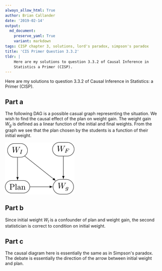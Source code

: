 ```yaml
---
always_allow_html: True
author: Brian Callander
date: '2019-02-14'
output:
  md_document:
    preserve_yaml: True
    variant: markdown
tags: CISP chapter 3, solutions, lord's paradox, simpson's paradox
title: 'CIS Primer Question 3.3.2'
tldr: |
    Here are my solutions to question 3.3.2 of Causal Inference in
    Statistics a Primer (CISP).
---
```


Here are my solutions to question 3.3.2 of Causal Inference in
Statistics: a Primer (CISP).

<!--more-->
Part a
------

The following DAG is a possible casual graph representing the situation.
We wish to find the causal effect of the plan on weight gain. The weight
gain $W_g$ is defined as a linear function of the initial and final
weights. From the graph we see that the plan chosen by the students is a
function of their initial weight.

![A casual diagram for Lord's paradox](tikz/question_3_3_2.svg)

Part b
------

Since initial weight $W_I$ is a confounder of plan and weight gain, the
second statistician is correct to condition on initial weight.

Part c
------

The causal diagram here is essentially the same as in Simpson's paradox.
The debate is essentially the direction of the arrow between initial
weight and plan.
